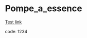 # Pompe_a_essence

<a href=https://htmlpreview.github.io/?https://github.com/TheilCamille/Pompe_a_essence/blob/master/index.html>Test link</a>

code: 1234
